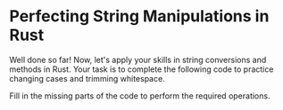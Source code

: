 # Perfecting String Manipulations in Rust

Well done so far! Now, let's apply your skills in string conversions and methods in Rust. Your task is to complete the following code to practice changing cases and trimming whitespace.

Fill in the missing parts of the code to perform the required operations.